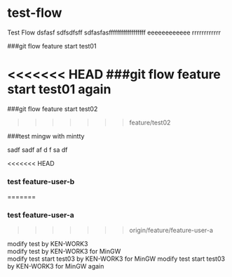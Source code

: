 test-flow
=========

Test Flow
dsfasf
sdfsdfsff 
sdfasfasffffffffffffffffff eeeeeeeeeeee rrrrrrrrrrrr 

###git flow feature start test01

<<<<<<< HEAD
###git flow feature start test01 again
=======
###git flow feature start test02
>>>>>>> feature/test02


###test mingw with mintty

sadf
sadf
af
d
f
sa
df

<<<<<<< HEAD
### test feature-user-b
=======
### test feature-user-a
>>>>>>> origin/feature/feature-user-a

modify test by KEN-WORK3  
modify test by KEN-WORK3 for MinGW  
modify test start test03 by KEN-WORK3 for MinGW
modify test start test03 by KEN-WORK3 for MinGW again
